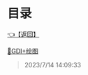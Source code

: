 # 目录  


[👈【返回】](/--目录--/CSharp笔记/--目录--CSharp笔记)  


[📜GDI+绘图](/CSharp笔记/GDI+绘图/GDI+绘图)  







> 2023/7/14 14:09:33
